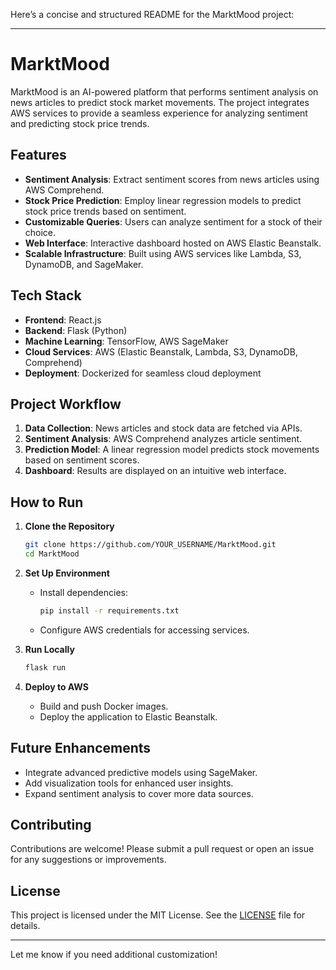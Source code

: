 Here’s a concise and structured README for the MarktMood project:  

---

# MarktMood

MarktMood is an AI-powered platform that performs sentiment analysis on news articles to predict stock market movements. The project integrates AWS services to provide a seamless experience for analyzing sentiment and predicting stock price trends.

## Features

- **Sentiment Analysis**: Extract sentiment scores from news articles using AWS Comprehend.
- **Stock Price Prediction**: Employ linear regression models to predict stock price trends based on sentiment.
- **Customizable Queries**: Users can analyze sentiment for a stock of their choice.
- **Web Interface**: Interactive dashboard hosted on AWS Elastic Beanstalk.
- **Scalable Infrastructure**: Built using AWS services like Lambda, S3, DynamoDB, and SageMaker.

## Tech Stack

- **Frontend**: React.js
- **Backend**: Flask (Python)
- **Machine Learning**: TensorFlow, AWS SageMaker
- **Cloud Services**: AWS (Elastic Beanstalk, Lambda, S3, DynamoDB, Comprehend)
- **Deployment**: Dockerized for seamless cloud deployment

## Project Workflow

1. **Data Collection**: News articles and stock data are fetched via APIs.
2. **Sentiment Analysis**: AWS Comprehend analyzes article sentiment.
3. **Prediction Model**: A linear regression model predicts stock movements based on sentiment scores.
4. **Dashboard**: Results are displayed on an intuitive web interface.

## How to Run

1. **Clone the Repository**
   ```bash
   git clone https://github.com/YOUR_USERNAME/MarktMood.git
   cd MarktMood
   ```

2. **Set Up Environment**
   - Install dependencies:
     ```bash
     pip install -r requirements.txt
     ```
   - Configure AWS credentials for accessing services.

3. **Run Locally**
   ```bash
   flask run
   ```

4. **Deploy to AWS**
   - Build and push Docker images.
   - Deploy the application to Elastic Beanstalk.

## Future Enhancements

- Integrate advanced predictive models using SageMaker.
- Add visualization tools for enhanced user insights.
- Expand sentiment analysis to cover more data sources.

## Contributing

Contributions are welcome! Please submit a pull request or open an issue for any suggestions or improvements.

## License

This project is licensed under the MIT License. See the [LICENSE](LICENSE) file for details.

---

Let me know if you need additional customization!
